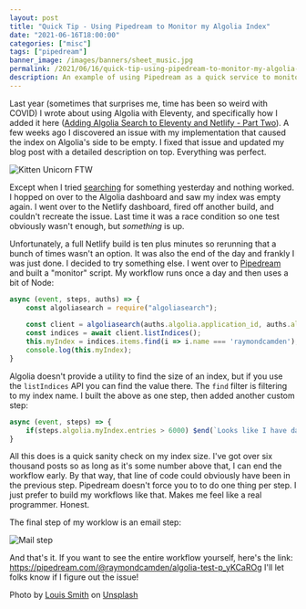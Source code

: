 ```yaml
---
layout: post
title: "Quick Tip - Using Pipedream to Monitor my Algolia Index"
date: "2021-06-16T18:00:00"
categories: ["misc"]
tags: ["pipedream"]
banner_image: /images/banners/sheet_music.jpg
permalink: /2021/06/16/quick-tip-using-pipedream-to-monitor-my-algolia-index
description: An example of using Pipedream as a quick service to monitor the health of my search service.
---
```


Last year (sometimes that surprises me, time has been so weird with COVID) I wrote about using Algolia with Eleventy, and specifically how I added it here ([Adding Algolia Search to Eleventy and Netlify - Part Two](https://www.raymondcamden.com/2020/07/01/adding-algolia-search-to-eleventy-and-netlify-part-two)). A few weeks ago I discovered an issue with my implementation that caused the index on Algolia's side to be empty. I fixed that issue and updated my blog post with a detailed description on top. Everything was perfect.

<p>
<img data-src="https://static.raymondcamden.com/images/2021/06/kitten_unicorn.jpg" alt="Kitten Unicorn FTW" class="lazyload imgborder imgcenter">
</p>

Except when I tried [searching](https://www.raymondcamden.com/search) for something yesterday and nothing worked. I hopped on over to the Algolia dashboard and saw my index was empty again. I went over to the Netlify dashboard, fired off another build, and couldn't recreate the issue. Last time it was a race condition so one test obviously wasn't enough, but *something* is up. 

Unfortunately, a full Netlify build is ten plus minutes so rerunning that a bunch of times wasn't an option. It was also the end of the day and frankly I was just done. I decided to try something else. I went over to [Pipedream](https://pipedream.com) and built a "monitor" script. My workflow runs once a day and then uses a bit of Node:

```js
async (event, steps, auths) => {
	const algoliasearch = require("algoliasearch");
	
	const client = algoliasearch(auths.algolia.application_id, auths.algolia.api_key);
	const indices = await client.listIndices();
	this.myIndex = indices.items.find(i => i.name === 'raymondcamden');
	console.log(this.myIndex);
}
```

Algolia doesn't provide a utility to find the size of an index, but if you use the `listIndices` API you can find the value there. The `find` filter is filtering to my index name. I built the above as one step, then added another custom step:

```js
async (event, steps) => {
	if(steps.algolia.myIndex.entries > 6000) $end(`Looks like I have data. Total was ${steps.algolia.myIndex.entries}`);
}
```

All this does is a quick sanity check on my index size. I've got over six thousand posts so as long as it's some number above that, I can end the workflow early. By that way, that line of code could obviously have been in the previous step. Pipedream doesn't force you to to do one thing per step. I just prefer to build my workflows like that. Makes me feel like a real programmer. Honest.

The final step of my worklow is an email step:

<p>
<img data-src="https://static.raymondcamden.com/images/2021/06/mail.jpg" alt="Mail step" class="lazyload imgborder imgcenter">
</p>

And that's it. If you want to see the entire workflow yourself, here's the link: <https://pipedream.com/@raymondcamden/algolia-test-p_yKCaROg> I'll let folks know if I figure out the issue!

Photo by <a href="https://unsplash.com/@zion_photo?utm_source=unsplash&utm_medium=referral&utm_content=creditCopyText">Louis Smith</a> on <a href="https://unsplash.com/s/photos/look-after?utm_source=unsplash&utm_medium=referral&utm_content=creditCopyText">Unsplash</a>
  